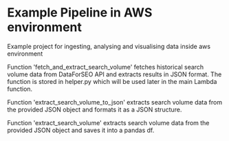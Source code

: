 # Example Pipeline in AWS environment

Example project for ingesting, analysing and visualising data inside aws environment

Function 'fetch_and_extract_search_volume' fetches historical search volume data from DataForSEO API and extracts results in JSON format. The function is stored in helper.py which will be used later in the main Lambda function.

Function 'extract_search_volume_to_json' extracts search volume data from the provided JSON object and formats it as a JSON structure.

Function 'extract_search_volume' extracts search volume data from the provided JSON object and saves it into a pandas df.
